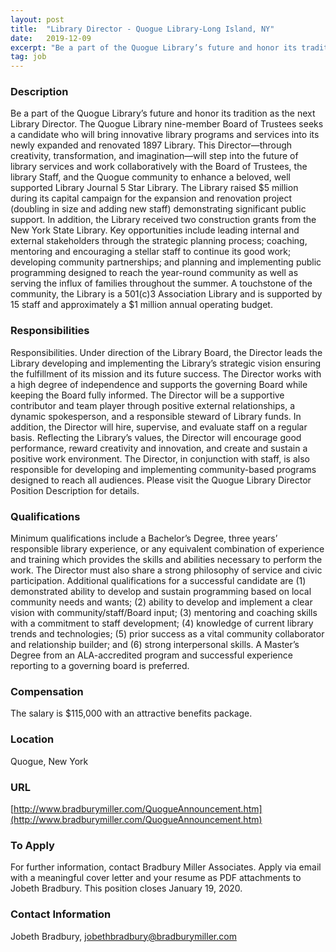 ```yaml
---
layout: post
title:  "Library Director - Quogue Library-Long Island, NY"
date:   2019-12-09
excerpt: "Be a part of the Quogue Library’s future and honor its tradition as the next Library Director. The Quogue Library nine-member Board of Trustees seeks a candidate who will bring innovative library programs and services into its newly expanded and renovated 1897 Library. This Director—through creativity, transformation, and imagination—will step..."
tag: job
---
```


### Description   

Be a part of the Quogue Library’s future and honor its tradition as the next Library Director. The Quogue Library nine-member Board of Trustees seeks a candidate who will bring innovative library programs and services into its newly expanded and renovated 1897 Library. This Director—through creativity, transformation, and imagination—will step into the future of library services and work collaboratively with the Board of Trustees, the library Staff, and the Quogue community to enhance a beloved, well supported Library Journal 5 Star Library. The Library raised $5 million during its capital campaign for the expansion and renovation project (doubling in size and adding new staff) demonstrating significant public support. In addition, the Library received two construction grants from the New York State Library. Key opportunities include leading internal and external stakeholders through the strategic planning process; coaching, mentoring and encouraging a stellar staff to continue its good work; developing community partnerships; and planning and implementing public programming designed to reach the year-round community as well as serving the influx of families throughout the summer. A touchstone of the community, the Library is a 501(c)3 Association Library and is supported by 15 staff and approximately a $1 million annual operating budget. 




### Responsibilities   

Responsibilities. Under direction of the Library Board, the Director leads the Library developing and implementing the Library’s strategic vision ensuring the fulfillment of its mission and its future success. The Director works with a high degree of independence and supports the governing Board while keeping the Board fully informed. The Director will be a supportive contributor and team player through positive external relationships, a dynamic spokesperson, and a responsible steward of Library funds. In addition, the Director will hire, supervise, and evaluate staff on a regular basis. Reflecting the Library’s values, the Director will encourage good performance, reward creativity and innovation, and create and sustain a positive work environment. The Director, in conjunction with staff, is also responsible for developing and implementing community-based programs designed to reach all audiences. Please visit the Quogue Library Director Position Description for details. 



### Qualifications   

Minimum qualifications include a Bachelor’s Degree, three years’ responsible library experience, or any equivalent combination of experience and training which provides the skills and abilities necessary to perform the work. The Director must also share a strong philosophy of service and civic participation. Additional qualifications for a successful candidate are (1) demonstrated ability to develop and sustain programming based on local community needs and wants; (2) ability to develop and implement a clear vision with community/staff/Board input; (3) mentoring and coaching skills with a commitment to staff development; (4) knowledge of current library trends and technologies; (5) prior success as a vital community collaborator and relationship builder; and (6) strong interpersonal skills. A Master’s Degree from an ALA-accredited program and successful experience reporting to a governing board is preferred. 


### Compensation   

The salary is $115,000 with an attractive benefits package.  


### Location   

Quogue, New York


### URL   

[http://www.bradburymiller.com/QuogueAnnouncement.htm](http://www.bradburymiller.com/QuogueAnnouncement.htm)

### To Apply   

For further information, contact Bradbury Miller Associates. Apply via email with a meaningful cover letter and your resume as PDF attachments to Jobeth Bradbury. This position closes January 19, 2020.




### Contact Information   

Jobeth Bradbury, jobethbradbury@bradburymiller.com

